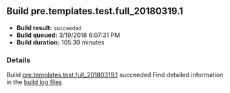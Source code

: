 ## Build pre.templates.test.full_20180319.1
- **Build result:** `succeeded`
- **Build queued:** 3/19/2018 6:07:31 PM
- **Build duration:** 105.30 minutes
### Details
Build [pre.templates.test.full_20180319.1](https://winappstudio.visualstudio.com/web/build.aspx?pcguid=a4ef43be-68ce-4195-a619-079b4d9834c2&builduri=vstfs%3a%2f%2f%2fBuild%2fBuild%2f25298) succeeded
Find detailed information in the [build log files](https://uwpctdiags.blob.core.windows.net/buildlogs/pre.templates.test.full_20180319.1_logs.zip)
